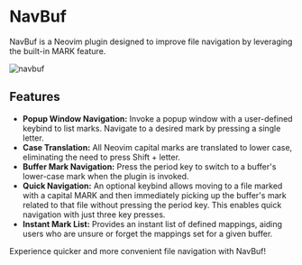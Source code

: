 # NavBuf

NavBuf is a Neovim plugin designed to improve file navigation by leveraging the built-in MARK
feature. 

![navbuf](https://github.com/davidbujok/navbuf/assets/119963544/36a497e0-8b34-4411-a841-30c83c00520e)

## Features

- **Popup Window Navigation:** Invoke a popup window with a user-defined keybind to list marks.
Navigate to a desired mark by pressing a single letter.
- **Case Translation:** All Neovim capital marks are translated to lower case, eliminating the need
to press Shift + letter.
- **Buffer Mark Navigation:** Press the period key to switch to a buffer's lower-case mark when the
plugin is invoked.
- **Quick Navigation:** An optional keybind allows moving to a file marked with a capital MARK and
then immediately picking up the buffer's mark related to that file without pressing the period key.
This enables quick navigation with just three key presses.
- **Instant Mark List:** Provides an instant list of defined mappings, aiding users who are unsure
or forget the mappings set for a given buffer.

Experience quicker and more convenient file navigation with NavBuf!

